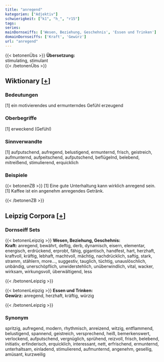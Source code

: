 ```yaml
---
title: "anregend"
kategorien: ["Adjektiv"]
schwierigkeit: ["k1", "h_", "r15"]
tags:
series:
mainDornseiffs: ['Wesen, Beziehung, Geschehnis', 'Essen und Trinken']
domainDornseiffs: ['Kraft', 'Gewürz']
url: "anregend"
---
```


{{< betonenÜbs >}}
**Übersetzung:**  
stimulating, stimulant  
{{< /betonenÜbs >}}

## Wiktionary [[+](https://de.wiktionary.org/wiki/anregend)]

### Bedeutungen
[1] ein motivierendes und ermunterndes Gefühl erzeugend  

### Oberbegriffe
[1] erweckend (Gefühl)  

### Sinnverwandte
[1] aufputschend, aufregend, belustigend, ermunternd, frisch, geistreich, aufmunternd, aufpeitschend, aufputschend, beflügelnd, belebend, mitreißend, stimulierend, erquicklich  

### Beispiele
{{< betonenZB >}}
[1] Eine gute Unterhaltung kann wirklich anregend sein.  
[1] Kaffee ist ein angenehm anregendes Getränk.  

{{< /betonenZB >}}

## Leipzig Corpora [[+](https://corpora.uni-leipzig.de/en/res?word=anregend&corpusId=deu_newscrawl-public_2018)]

### Dornseiff Sets
{{< betonenLeipzig >}}
**Wesen, Beziehung, Geschehnis:**  
**Kraft:** anregend, bewährt, deftig, derb, dynamisch, eisern, elementar, energisch, erdrückend, erprobt, fähig, gigantisch, handfest, hart, herzhaft, kraftvoll, kräftig, lebhaft, machtvoll, mächtig, nachdrücklich, saftig, stark, stramm, stählern, more..., suggestiv, tauglich, tüchtig, unauslöschlich, unbändig, unerschöpflich, unwiderstehlich, unüberwindlich, vital, wacker, wirksam, wirkungsvoll, überwältigend, less  

{{< /betonenLeipzig >}}


{{< betonenLeipzig >}}
**Essen und Trinken:**  
**Gewürz:** anregend, herzhaft, kräftig, würzig  

{{< /betonenLeipzig >}}

### Synonym
spritzig, aufregend, modern, rhythmisch, anreizend, witzig, entflammend, belustigend, spannend, geistreich, versprechend, heiß, bemerkenswert, verlockend, aufputschend, vergnüglich, sprühend, reizvoll, frisch, belebend, initiativ, erfinderisch, erquicklich, interessant, nett, erfrischend, ermunternd, unterhaltsam, einladend, stimulierend, aufmunternd, angenehm, gesellig, amüsant, kurzweilig

